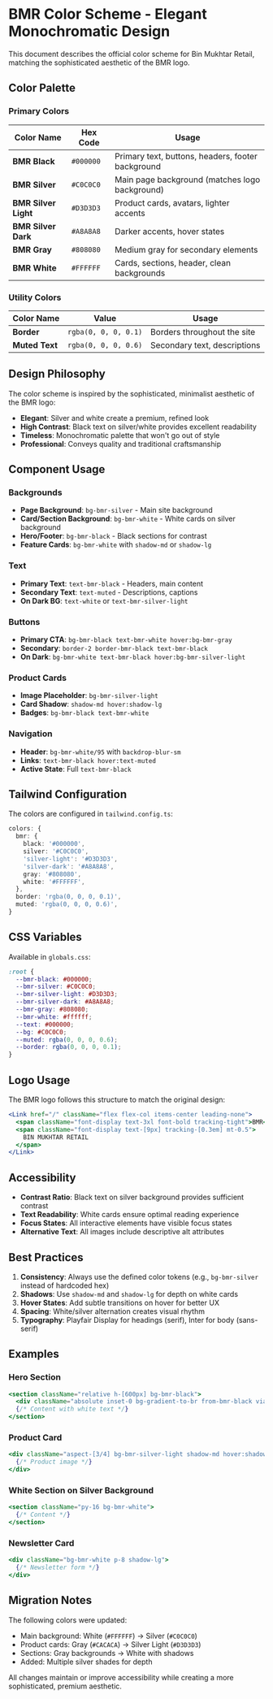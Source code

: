 # BMR Color Scheme - Elegant Monochromatic Design

This document describes the official color scheme for Bin Mukhtar Retail, matching the sophisticated aesthetic of the BMR logo.

## Color Palette

### Primary Colors

| Color Name | Hex Code | Usage |
|------------|----------|-------|
| **BMR Black** | `#000000` | Primary text, buttons, headers, footer background |
| **BMR Silver** | `#C0C0C0` | Main page background (matches logo background) |
| **BMR Silver Light** | `#D3D3D3` | Product cards, avatars, lighter accents |
| **BMR Silver Dark** | `#A8A8A8` | Darker accents, hover states |
| **BMR Gray** | `#808080` | Medium gray for secondary elements |
| **BMR White** | `#FFFFFF` | Cards, sections, header, clean backgrounds |

### Utility Colors

| Color Name | Value | Usage |
|------------|-------|-------|
| **Border** | `rgba(0, 0, 0, 0.1)` | Borders throughout the site |
| **Muted Text** | `rgba(0, 0, 0, 0.6)` | Secondary text, descriptions |

## Design Philosophy

The color scheme is inspired by the sophisticated, minimalist aesthetic of the BMR logo:
- **Elegant**: Silver and white create a premium, refined look
- **High Contrast**: Black text on silver/white provides excellent readability
- **Timeless**: Monochromatic palette that won't go out of style
- **Professional**: Conveys quality and traditional craftsmanship

## Component Usage

### Backgrounds
- **Page Background**: `bg-bmr-silver` - Main site background
- **Card/Section Background**: `bg-bmr-white` - White cards on silver background
- **Hero/Footer**: `bg-bmr-black` - Black sections for contrast
- **Feature Cards**: `bg-bmr-white` with `shadow-md` or `shadow-lg`

### Text
- **Primary Text**: `text-bmr-black` - Headers, main content
- **Secondary Text**: `text-muted` - Descriptions, captions
- **On Dark BG**: `text-white` or `text-bmr-silver-light`

### Buttons
- **Primary CTA**: `bg-bmr-black text-bmr-white hover:bg-bmr-gray`
- **Secondary**: `border-2 border-bmr-black text-bmr-black`
- **On Dark**: `bg-bmr-white text-bmr-black hover:bg-bmr-silver-light`

### Product Cards
- **Image Placeholder**: `bg-bmr-silver-light`
- **Card Shadow**: `shadow-md hover:shadow-lg`
- **Badges**: `bg-bmr-black text-bmr-white`

### Navigation
- **Header**: `bg-bmr-white/95` with `backdrop-blur-sm`
- **Links**: `text-bmr-black hover:text-muted`
- **Active State**: Full `text-bmr-black`

## Tailwind Configuration

The colors are configured in `tailwind.config.ts`:

```typescript
colors: {
  bmr: {
    black: '#000000',
    silver: '#C0C0C0',
    'silver-light': '#D3D3D3',
    'silver-dark': '#A8A8A8',
    gray: '#808080',
    white: '#FFFFFF',
  },
  border: 'rgba(0, 0, 0, 0.1)',
  muted: 'rgba(0, 0, 0, 0.6)',
}
```

## CSS Variables

Available in `globals.css`:

```css
:root {
  --bmr-black: #000000;
  --bmr-silver: #C0C0C0;
  --bmr-silver-light: #D3D3D3;
  --bmr-silver-dark: #A8A8A8;
  --bmr-gray: #808080;
  --bmr-white: #ffffff;
  --text: #000000;
  --bg: #C0C0C0;
  --muted: rgba(0, 0, 0, 0.6);
  --border: rgba(0, 0, 0, 0.1);
}
```

## Logo Usage

The BMR logo follows this structure to match the original design:

```jsx
<Link href="/" className="flex flex-col items-center leading-none">
  <span className="font-display text-3xl font-bold tracking-tight">BMR</span>
  <span className="font-display text-[9px] tracking-[0.3em] mt-0.5">
    BIN MUKHTAR RETAIL
  </span>
</Link>
```

## Accessibility

- **Contrast Ratio**: Black text on silver background provides sufficient contrast
- **Text Readability**: White cards ensure optimal reading experience
- **Focus States**: All interactive elements have visible focus states
- **Alternative Text**: All images include descriptive alt attributes

## Best Practices

1. **Consistency**: Always use the defined color tokens (e.g., `bg-bmr-silver` instead of hardcoded hex)
2. **Shadows**: Use `shadow-md` and `shadow-lg` for depth on white cards
3. **Hover States**: Add subtle transitions on hover for better UX
4. **Spacing**: White/silver alternation creates visual rhythm
5. **Typography**: Playfair Display for headings (serif), Inter for body (sans-serif)

## Examples

### Hero Section
```jsx
<section className="relative h-[600px] bg-bmr-black">
  <div className="absolute inset-0 bg-gradient-to-br from-bmr-black via-bmr-gray to-bmr-black" />
  {/* Content with white text */}
</section>
```

### Product Card
```jsx
<div className="aspect-[3/4] bg-bmr-silver-light shadow-md hover:shadow-lg transition-shadow">
  {/* Product image */}
</div>
```

### White Section on Silver Background
```jsx
<section className="py-16 bg-bmr-white">
  {/* Content */}
</section>
```

### Newsletter Card
```jsx
<div className="bg-bmr-white p-8 shadow-lg">
  {/* Newsletter form */}
</div>
```

## Migration Notes

The following colors were updated:
- Main background: White (`#FFFFFF`) → Silver (`#C0C0C0`)
- Product cards: Gray (`#CACACA`) → Silver Light (`#D3D3D3`)
- Sections: Gray backgrounds → White with shadows
- Added: Multiple silver shades for depth

All changes maintain or improve accessibility while creating a more sophisticated, premium aesthetic.




